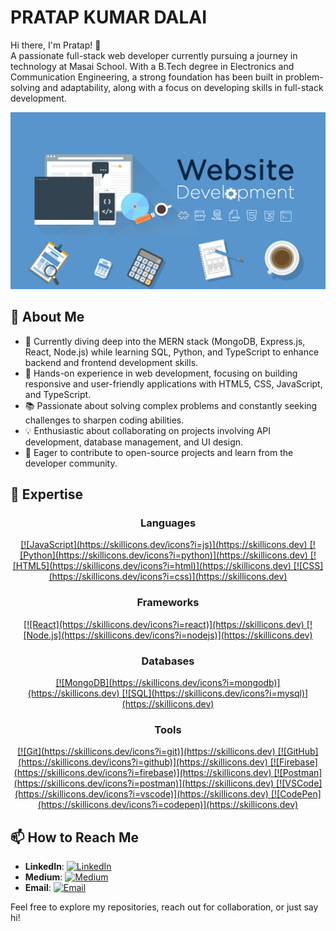 # PRATAP KUMAR DALAI

Hi there, I'm Pratap! 👋  
A passionate full-stack web developer currently pursuing a journey in technology at Masai School. With a B.Tech degree in Electronics and Communication Engineering, a strong foundation has been built in problem-solving and adaptability, along with a focus on developing skills in full-stack development.

![My Screenshot](./assets/243078834-72903324-cf57-4e90-80a6-ed3c9734e0ed.gif)

## 🚀 About Me
- 🌱 Currently diving deep into the MERN stack (MongoDB, Express.js, React, Node.js) while learning SQL, Python, and TypeScript to enhance backend and frontend development skills.
- 💼 Hands-on experience in web development, focusing on building responsive and user-friendly applications with HTML5, CSS, JavaScript, and TypeScript.
- 📚 Passionate about solving complex problems and constantly seeking challenges to sharpen coding abilities.
- 💡 Enthusiastic about collaborating on projects involving API development, database management, and UI design.
- 🤝 Eager to contribute to open-source projects and learn from the developer community.


## 🔭 Expertise

### <div align="center">Languages</div>

<div align="center">
<a href="https://skillicons.dev" title="JavaScript">
  [![JavaScript](https://skillicons.dev/icons?i=js)](https://skillicons.dev)
</a>
<a href="https://skillicons.dev" title="Python">
  [![Python](https://skillicons.dev/icons?i=python)](https://skillicons.dev)
</a>
<a href="https://skillicons.dev" title="HTML5">
  [![HTML5](https://skillicons.dev/icons?i=html)](https://skillicons.dev)
</a>
<a href="https://skillicons.dev" title="CSS">
  [![CSS](https://skillicons.dev/icons?i=css)](https://skillicons.dev)
</a>
</div>

### <div align="center">Frameworks</div>

<div align="center">
<a href="https://skillicons.dev" title="React">
  [![React](https://skillicons.dev/icons?i=react)](https://skillicons.dev)
</a>
<a href="https://skillicons.dev" title="Node.js">
  [![Node.js](https://skillicons.dev/icons?i=nodejs)](https://skillicons.dev)
</a>
</div>

### <div align="center">Databases</div>

<div align="center">
<a href="https://skillicons.dev" title="MongoDB">
  [![MongoDB](https://skillicons.dev/icons?i=mongodb)](https://skillicons.dev)
</a>
<a href="https://skillicons.dev" title="SQL">
  [![SQL](https://skillicons.dev/icons?i=mysql)](https://skillicons.dev)
</a>
</div>

### <div align="center">Tools</div>

<div align="center">
<a href="https://skillicons.dev" title="Git">
  [![Git](https://skillicons.dev/icons?i=git)](https://skillicons.dev)
</a>
<a href="https://skillicons.dev" title="GitHub">
  [![GitHub](https://skillicons.dev/icons?i=github)](https://skillicons.dev)
</a>
<a href="https://skillicons.dev" title="Firebase">
  [![Firebase](https://skillicons.dev/icons?i=firebase)](https://skillicons.dev)
</a>
<a href="https://skillicons.dev" title="Postman">
  [![Postman](https://skillicons.dev/icons?i=postman)](https://skillicons.dev)
</a>
<a href="https://skillicons.dev" title="VSCode">
  [![VSCode](https://skillicons.dev/icons?i=vscode)](https://skillicons.dev)
</a>
<a href="https://skillicons.dev" title="CodePen">
  [![CodePen](https://skillicons.dev/icons?i=codepen)](https://skillicons.dev)
</a>
</div>


## 📫 How to Reach Me
- **LinkedIn**: [![LinkedIn](https://img.shields.io/badge/-LinkedIn-0077B5?style=flat&logo=linkedin&logoColor=white)](https://www.linkedin.com/in/dpratapx)
- **Medium**: [![Medium](https://img.shields.io/badge/-Medium-00AB6C?style=flat&logo=medium&logoColor=white)](https://medium.com/@dpratap.360)
- **Email**: [![Email](https://img.shields.io/badge/-Email-D14836?style=flat&logo=gmail&logoColor=white)](mailto:dpratap.360@gmail.com)

Feel free to explore my repositories, reach out for collaboration, or just say hi!
